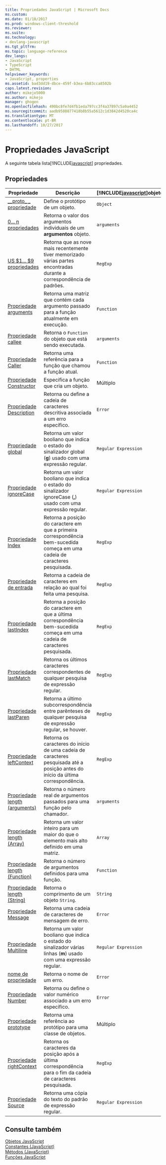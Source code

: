 ```yaml
---
title: Propriedades JavaScript | Microsoft Docs
ms.custom: 
ms.date: 01/18/2017
ms.prod: windows-client-threshold
ms.reviewer: 
ms.suite: 
ms.technology:
- devlang-javascript
ms.tgt_pltfrm: 
ms.topic: language-reference
dev_langs:
- JavaScript
- TypeScript
- DHTML
helpviewer_keywords:
- JavaScript, properties
ms.assetid: bad3dd19-dbce-459f-b3ea-6b83cca8502b
caps.latest.revision: 
author: mikejo5000
ms.author: mikejo
manager: ghogen
ms.openlocfilehash: 490bc8fe7d4fb1eda797cc3f4a37897c5a9a4452
ms.sourcegitcommit: aadb9588877418b8b55a5612c1d3842d4520ca4c
ms.translationtype: MT
ms.contentlocale: pt-BR
ms.lasthandoff: 10/27/2017
---
```

# <a name="javascript-properties"></a>Propriedades JavaScript
A seguinte tabela lista[!INCLUDE[javascript](../../javascript/includes/javascript-md.md)] propriedades.  
  
## <a name="properties"></a>Propriedades  
  
|Propriedade|Descrição|[!INCLUDE[javascript](../../javascript/includes/javascript-md.md)]objeto|  
|--------------|-----------------|-----------------------------------------------------------------------|  
|[__proto\_ \_ propriedade](../../javascript/reference/proto-property-object-javascript.md)|Define o protótipo de um objeto.|`Object`|  
|[0... n propriedades](../../javascript/reference/0-dot-dot-dot-n-properties-arguments-javascript.md)|Retorna o valor dos argumentos individuais de um **argumentos** objeto.|`arguments`|  
|[US $1... $9 propriedades](../../javascript/reference/dollar-1-dot-dot-dot-dollar-9-properties-regexp-javascript.md)|Retorna que as nove mais recentemente tiver memorizado várias partes encontradas durante a correspondência de padrões.|`RegExp`|  
|[Propriedade arguments](../../javascript/reference/arguments-property-function-javascript.md)|Retorna uma matriz que contém cada argumento passado para a função atualmente em execução.|`Function`|  
|[Propriedade callee](../../javascript/reference/callee-property-arguments-javascript.md)|Retorna o `Function` do objeto que está sendo executada.|`arguments`|  
|[Propriedade Caller](../../javascript/reference/caller-property-function-javascript.md)|Retorna uma referência para a função que chamou a função atual.|`Function`|  
|[Propriedade Constructor](../../javascript/reference/constructor-property-object-javascript.md)|Especifica a função que cria um objeto.|Múltiplo|  
|[Propriedade Description](../../javascript/reference/description-property-error-javascript.md)|Retorna ou define a cadeia de caracteres descritiva associada a um erro específico.|`Error`|  
|[Propriedade global](../../javascript/reference/global-property-regular-expression-javascript.md)|Retorna um valor booliano que indica o estado do sinalizador global (**g**) usado com uma expressão regular.|`Regular Expression`|  
|[Propriedade ignoreCase](../../javascript/reference/ignorecase-property-regular-expression-javascript.md)|Retorna um valor booliano que indica o estado do sinalizador ignoreCase (**,**) usado com uma expressão regular.|`Regular Expression`|  
|[Propriedade Index](../../javascript/reference/index-property-regexp-javascript.md)|Retorna a posição do caractere em que a primeira correspondência bem-sucedida começa em uma cadeia de caracteres pesquisada.|`RegExp`|  
|[Propriedade de entrada](../../javascript/reference/input-property-dollar-regexp-javascript.md)|Retorna a cadeia de caracteres em relação ao qual foi feita uma pesquisa.|`RegExp`|  
|[Propriedade lastIndex](../../javascript/reference/lastindex-property-regexp-javascript.md)|Retorna a posição do caractere em que a última correspondência bem-sucedida começa em uma cadeia de caracteres pesquisada.|`RegExp`|  
|[Propriedade lastMatch](../../javascript/reference/lastmatch-property-dollar-regexp-javascript.md)|Retorna os últimos caracteres correspondentes de qualquer pesquisa de expressão regular.|`RegExp`|  
|[Propriedade lastParen](../../javascript/reference/lastparen-property-dollar-regexp-javascript.md)|Retorna a último subcorrespondência entre parênteses de qualquer pesquisa de expressão regular, se houver.|`RegExp`|  
|[Propriedade leftContext](../../javascript/reference/leftcontext-property-dollar-grave-regexp-javascript.md)|Retorna os caracteres do início de uma cadeia de caracteres pesquisada até a posição antes do início da última correspondência.|`RegExp`|  
|[Propriedade length (arguments)](../../javascript/reference/length-property-arguments-javascript.md)|Retorna o número real de argumentos passados para uma função pelo chamador.|`arguments`|  
|[Propriedade length (Array)](../../javascript/reference/length-property-array-javascript.md)|Retorna um valor inteiro para um maior do que o elemento mais alto definido em uma matriz.|`Array`|  
|[Propriedade length (Function)](../../javascript/reference/length-property-function-javascript.md)|Retorna o número de argumentos definidos para uma função.|`Function`|  
|[Propriedade length (String)](../../javascript/reference/length-property-string-javascript.md)|Retorna o comprimento de um objeto `String`.|`String`|  
|[Propriedade Message](../../javascript/reference/message-property-error-javascript.md)|Retorna uma cadeia de caracteres de mensagem de erro.|`Error`|  
|[Propriedade Multiline](../../javascript/reference/multiline-property-regular-expression-javascript.md)|Retorna um valor booliano que indica o estado do sinalizador várias linhas (**m**) usado com uma expressão regular.|`Regular Expression`|  
|[nome de propriedade](../../javascript/reference/name-property-error-javascript.md)|Retorna o nome de um erro.|`Error`|  
|[Propriedade Number](../../javascript/reference/number-property-error-javascript.md)|Retorna ou define o valor numérico associado a um erro específico.|`Error`|  
|[Propriedade prototype](../../javascript/reference/prototype-property-object-javascript.md)|Retorna uma referência ao protótipo para uma classe de objetos.|Múltiplo|  
|[Propriedade rightContext](../../javascript/reference/rightcontext-property-dollar-regexp-javascript.md)|Retorna os caracteres da posição após a última correspondência para o fim da cadeia de caracteres pesquisada.|`RegExp`|  
|[Propriedade Source](../../javascript/reference/source-property-regular-expression-javascript.md)|Retorna uma cópia do texto do padrão de expressão regular.|`Regular Expression`|  
  
## <a name="see-also"></a>Consulte também  
 [Objetos JavaScript](../../javascript/reference/javascript-objects.md)   
 [Constantes (JavaScript)](../../javascript/reference/javascript-constants.md)   
 [Métodos (JavaScript)](../../javascript/reference/javascript-methods.md)   
 [Funções JavaScript](../../javascript/reference/javascript-functions.md)